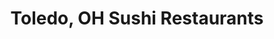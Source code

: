 ---
layout: city
title: Toledo, OH Sushi Restaurants
permalink: /ohio/toledo/
stateAbbr: OH
stateName: Ohio
cityName: Toledo

---